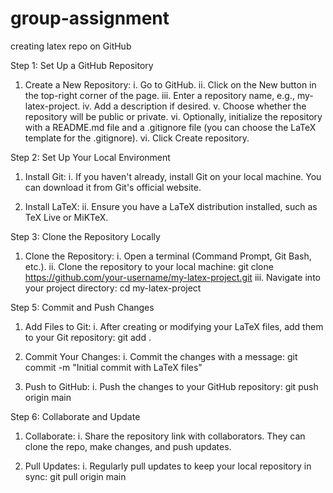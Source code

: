 # group-assignment
creating latex repo on GitHub

Step 1: Set Up a GitHub Repository

1. Create a New Repository:
i. Go to GitHub.
ii. Click on the New button in the top-right corner of the page.
iii. Enter a repository name, e.g., my-latex-project.
iv. Add a description if desired.
v. Choose whether the repository will be public or private.
vi. Optionally, initialize the repository with a README.md file and a .gitignore file (you can choose the LaTeX template for the .gitignore).
vi. Click Create repository.


Step 2: Set Up Your Local Environment

1. Install Git:
i. If you haven't already, install Git on your local machine. You can download it from Git's official website.

2. Install LaTeX:
ii. Ensure you have a LaTeX distribution installed, such as TeX Live or MiKTeX.


Step 3: Clone the Repository Locally

1. Clone the Repository:
i. Open a terminal (Command Prompt, Git Bash, etc.).
ii. Clone the repository to your local machine: git clone https://github.com/your-username/my-latex-project.git
iii. Navigate into your project directory: cd my-latex-project


Step 5: Commit and Push Changes

1. Add Files to Git:
i. After creating or modifying your LaTeX files, add them to your Git repository: git add .

2. Commit Your Changes:
i. Commit the changes with a message: git commit -m "Initial commit with LaTeX files"

3. Push to GitHub:
i. Push the changes to your GitHub repository: git push origin main


Step 6: Collaborate and Update

1. Collaborate:
i. Share the repository link with collaborators. They can clone the repo, make changes, and push updates.

2. Pull Updates:
i. Regularly pull updates to keep your local repository in sync: git pull origin main
